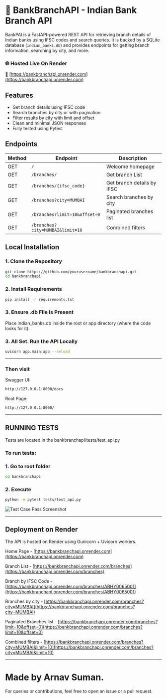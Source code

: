 # 🏦 BankBranchAPI - Indian Bank Branch API

BankPAI is a FastAPI-powered REST API for retrieving branch details of Indian banks using IFSC codes and search queries. It is backed by a SQLite database (`indian_banks.db`) and provides endpoints for getting branch information, searching by city, and more.

### 🌐 Hosted Live On Render
🔗 [https://bankbranchapi.onrender.com](https://bankbranchapi.onrender.com)


## Features

- Get branch details using IFSC code
- Search branches by city or with pagination
- Filter results by city with limit and offset
- Clean and minimal JSON responses
- Fully tested using Pytest

## Endpoints

| Method | Endpoint                          | Description                         |
|--------|-----------------------------------|-------------------------------------|
| GET    | `/`                               | Welcome homepage                    |
| GET    | `/branches/`                      | Get branch List                     |
| GET    | `/branches/{ifsc_code}`           | Get branch details by IFSC          |
| GET    | `/branches?city=MUMBAI`           | Search branches by city             |
| GET    | `/branches?limit=10&offset=0`     | Paginated branches list             |
| GET    | `/branches?city=MUMBAI&limit=10`  | Combined filters                    |


##  Local Installation

### 1. Clone the Repository

```bash
git clone https://github.com/yourusername/bankbranchapi.git
cd bankbranchapi
```
### 2.  Install Requirements
```bash
pip install -r requirements.txt
```
### 3. Ensure .db File Is Present

Place indian_banks.db inside the root or app directory (where the code looks for it).

### 3. All Set. Run the API Locally
```bash
uvicorn app.main:app --reload
```
---

### Then visit 

Swagger UI:
```bash
http://127.0.0.1:8000/docs
```
Root Page: 
```bash
http://127.0.0.1:8000/ 
```

---

## RUNNING TESTS
Tests are located in the bankbranchapi/tests/test_api.py

### To run tests:

### 1. Go to root folder 

```bash
cd bankbranchapi
```
### 2. Execute

```bash
python -m pytest tests/test_api.py
```

![Test Case Pass Screenshot](https://drive.google.com/uc?export=view&id=1sYbgqqG9PYUlYIfrGCf1-XBzUzNf7ovk)

---
## Deployment on Render

The API is hosted on Render using Gunicorn + Uvicorn workers.

Home Page - [https://bankbranchapi.onrender.com](https://bankbranchapi.onrender.com)

Branch List - [https://bankbranchapi.onrender.com/branches](https://bankbranchapi.onrender.com/branches)

Branch  by IFSC Code - [https://bankbranchapi.onrender.com/branches/ABHY0065001](https://bankbranchapi.onrender.com/branches/ABHY0065001)

Branches by city - [https://bankbranchapi.onrender.com/branches?city=MUMBAI](https://bankbranchapi.onrender.com/branches?city=MUMBAI)

Paginated Branches list - [https://bankbranchapi.onrender.com/branches?limit=10&offset=0](https://bankbranchapi.onrender.com/branches?limit=10&offset=0)

Combined filters - [https://bankbranchapi.onrender.com/branches?city=MUMBAI&limit=10](https://bankbranchapi.onrender.com/branches?city=MUMBAI&limit=10)

---
# Made by Arnav Suman.
For queries or contributions, feel free to open an issue or a pull request.
